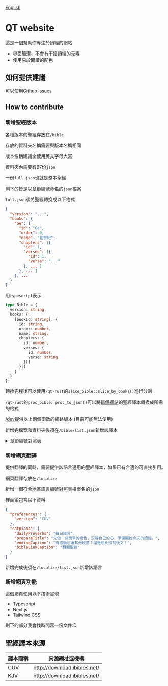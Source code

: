 [English](/docs/README_en.md)

# QT website
這是一個幫助你專注於讀經的網站

- 界面簡潔、不會有干擾讀經的元素
- 使用易於閱讀的配色

## 如何提供建議
可以使用[Github Issues](https://github.com/revival0728/qt-web/issues)

## How to contribute
### 新增聖經版本
各種版本的聖經存放在`/bible`

存放的資料夾名稱需要與版本名稱相同

版本名稱建議全使用英文字母大寫

資料夾內需要有67份`json`

一份`full.json`也就是整本聖經

剩下的皆是以章節編號命名的`json`檔案

`full.json`須將聖經轉換成以下格式
```json
{
  "version": "...",
  "books": {
    "Ge": {
      "id": "Ge",
      "order": 0,
      "name": "創世紀",
      "chapters": [{
        "id": 1,
        "verses": [{
          "id": 1,
          "verse": "..."
        }, ... ]
      }, ... ]
    }, ...
  }
}
```
用`typescript`表示
```ts
type Bible = {
  version: string,
  books: {
    [bookId: string]: {
      id: string,
      order: number,
      name: string,
      chapters: {
        id: number,
        verses: {
          id: number,
          verse: string
        }[]
      }[]
    }
  }
};
```

轉換完程後可以使用`/qt-rust`的`slice_bible::slice_by_books()`進行分割

`/qt-rust`的`proc_bible::proc_to_json()`可以將[這個網站](http://download.ibibles.net/)的聖經譯本轉換成所需的格式

[/dev](https://qt.hsingfu.tw/dev)提供以上兩個函數的網路版本 (目前可能無法使用)

新增完檔案和資料夾後須在`/bible/list.json`新增該譯本

<details>
  <summary>章節編號對照表</summary>
  ```json
  [
    { id: 'Ge', name: '創世紀' },
    { id: 'Exo', name: '出埃及記' },
    { id: 'Lev', name: '利未記' },
    { id: 'Num', name: '民數記' },
    { id: 'Deu', name: '申命記' },
    { id: 'Josh', name: '約書亞記' },
    { id: 'Jdgs', name: '士師記' },
    { id: 'Ruth', name: '路得記' },
    { id: '1Sm', name: '撒母耳記上' },
    { id: '2Sm', name: '撒母耳記下' },
    { id: '1Ki', name: '列王記上' },
    { id: '2Ki', name: '列王記下' },
    { id: '1Chr', name: '歷代志上' },
    { id: '2Chr', name: '歷代志下' },
    { id: 'Ezra', name: '以斯拉記' },
    { id: 'Neh', name: '尼希米記' },
    { id: 'Est', name: '以斯帖記' },
    { id: 'Job', name: '約伯記' },
    { id: 'Psa', name: '詩篇' },
    { id: 'Prv', name: '箴言' },
    { id: 'Eccl', name: '傳道書' },
    { id: 'SSol', name: '雅歌' },
    { id: 'Isa', name: '以賽亞書' },
    { id: 'Jer', name: '耶利米書' },
    { id: 'Lam', name: '耶利米哀歌' },
    { id: 'Eze', name: '以西結書' },
    { id: 'Dan', name: '但以理書' },
    { id: 'Hos', name: '何西阿書' },
    { id: 'Joel', name: '約珥書' },
    { id: 'Amos', name: '阿摩司書' },
    { id: 'Obad', name: '俄巴底亞書' },
    { id: 'Jonah', name: '約拿書' },
    { id: 'Mic', name: '彌迦書' },
    { id: 'Nahum', name: '那鴻書' },
    { id: 'Hab', name: '哈巴谷書' },
    { id: 'Zep', name: '西番雅書' },
    { id: 'Hag', name: '哈該書' },
    { id: 'Zec', name: '撒迦利亞書' },
    { id: 'Mal', name: '瑪拉基書' },
    { id: 'Mat', name: '馬太福音' },
    { id: 'Mark', name: '馬可福音' },
    { id: 'Luke', name: '路加福音' },
    { id: 'John', name: '約翰福音' },
    { id: 'Acts', name: '使徒行傳' },
    { id: 'Rom', name: '羅馬書' },
    { id: '1Cor', name: '哥林多前書' },
    { id: '2Cor', name: '哥林多後書' },
    { id: 'Gal', name: '加拉太書' },
    { id: 'Eph', name: '以弗所書' },
    { id: 'Phi', name: '腓立比書' },
    { id: 'Col', name: '歌羅西書' },
    { id: '1Th', name: '帖撒羅尼迦前書' },
    { id: '2Th', name: '帖撒羅尼迦後書' },
    { id: '1Tim', name: '提摩太前書' },
    { id: '2Tim', name: '提摩太後書' },
    { id: 'Titus', name: '提多書' },
    { id: 'Phmn', name: '腓利門書' },
    { id: 'Heb', name: '希伯來書' },
    { id: 'Jas', name: '雅各書' },
    { id: '1Pet', name: '彼得前書' },
    { id: '2Pet', name: '彼得後書' },
    { id: '1Jn', name: '約翰一書' },
    { id: '2Jn', name: '約翰二書' },
    { id: '3Jn', name: '約翰三書' },
    { id: 'Jude', name: '猶大書' },
    { id: 'Rev', name: '啟示錄' }
  ]
  ```
</details>

### 新增網頁翻譯
提供翻譯的同時，需要提供該語言適用的聖經譯本，如果已有合適的可直接引用。

網頁翻譯存放在`/localize`

新增一個符合[地區語言編號對照表](https://www.w3schools.com/tags/ref_language_codes.asp)檔案名的`json`

裡面須包含以下資料

```json
{
  "preferences": {
    "version": "CUV"
  },
  "catpions": {
    "dailyProverbs": "每日箴言",
    "prepareTitle": "先做一個簡單的禱告，安靜自己的心，準備開始今天的讀經。",
    "endingCaption": "有感動想讀其他段落？還是想比照前後文？",
    "bibleLinkCaption": "翻閱聖經"
  }
}
```

新增完成後須在`/localize/list.json`新增該語言

### 新增網頁功能
這個網頁使用以下技術實現
- Typescript
- Next.js
- Tailwind CSS

剩下的部分我會找時間寫一份文件:D

## 聖經譯本來源
| 譯本簡稱 | 來源網址或機構                 |
| ------ | ---------------------------- |
| CUV    | http://download.ibibles.net/ |
| KJV    | http://download.ibibles.net/ |
